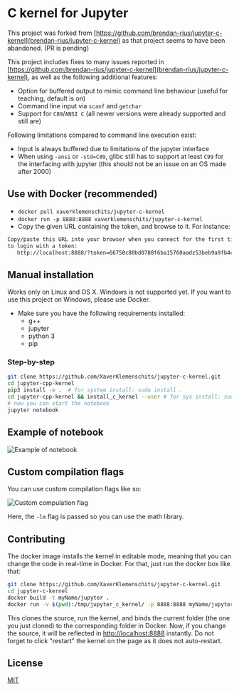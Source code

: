 # C kernel for Jupyter

This project was forked from [https://github.com/brendan-rius/jupyter-c-kernel](brendan-rius/jupyter-c-kernel) as that project seems to have been abandoned. (PR is pending)

This project includes fixes to many issues reported in [https://github.com/brendan-rius/jupyter-c-kernel](brendan-rius/jupyter-c-kernel), as well as the following additional features:

* Option for buffered output to mimic command line behaviour (useful for teaching, default is on)
* Command line input via `scanf` and `getchar`
* Support for `C89`/`ANSI C` (all newer versions were already supported and still are)

Following limitations compared to command line execution exist:

* Input is always buffered due to limitations of the jupyter interface
* When using `-ansi` or `-std=C89`, glibc still has to support at least `C99` for the interfacing with jupyter (this should not be an issue on an OS made after 2000)

## Use with Docker (recommended)

* `docker pull xaverklemenschits/jupyter-c-kernel`
* `docker run -p 8888:8888 xaverklemenschits/jupyter-c-kernel`
* Copy the given URL containing the token, and browse to it. For instance:

 ```bash
 Copy/paste this URL into your browser when you connect for the first time,
 to login with a token:
    http://localhost:8888/?token=66750c80bd0788f6ba15760aadz53beb9a9fb4cf8ac15ce8
 ```

## Manual installation

Works only on Linux and OS X. Windows is not supported yet. If you want to use this project on Windows, please use Docker.

* Make sure you have the following requirements installed:
  * g++
  * jupyter
  * python 3
  * pip

### Step-by-step

```bash
git clone https://github.com/XaverKlemenschits/jupyter-c-kernel.git
cd jupyter-cpp-kernel
pip3 install -e .  # for system install: sudo install .
cd jupyter-cpp-kernel && install_c_kernel --user # for sys install: sudo install_c_kernel
# now you can start the notebook
jupyter notebook
```

## Example of notebook

![Example of notebook](example-notebook.png?raw=true "Example of notebook")

## Custom compilation flags

You can use custom compilation flags like so:

![Custom compulation flag](custom_flags.png?raw=true "Example of notebook using custom compilation flags")

Here, the `-lm` flag is passed so you can use the math library.

## Contributing

The docker image installs the kernel in editable mode, meaning that you can
change the code in real-time in Docker. For that, just run the docker box like
that:

```bash
git clone https://github.com/XaverKlemenschits/jupyter-c-kernel.git
cd jupyter-c-kernel
docker build -t myName/jupyter .
docker run -v $(pwd):/tmp/jupyter_c_kernel/ -p 8888:8888 myName/jupyter
```

This clones the source, run the kernel, and binds the current folder (the one
you just cloned) to the corresponding folder in Docker.
Now, if you change the source, it will be reflected in [http://localhost:8888](http://localhost:8888)
instantly. Do not forget to click "restart" the kernel on the page as it does
not auto-restart.

## License

[MIT](LICENSE.txt)
